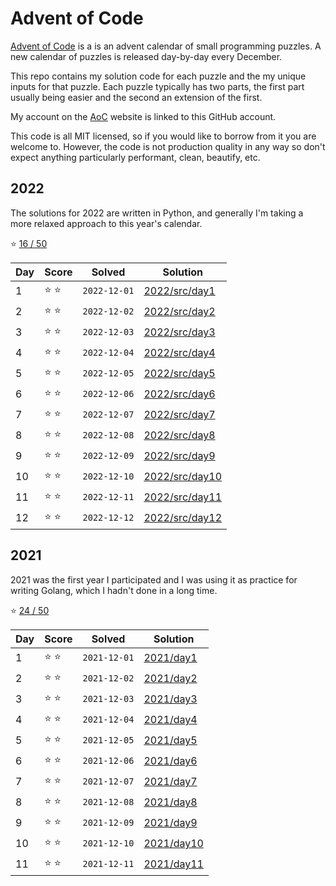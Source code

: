 # Advent of Code

[Advent of Code](https://adventofcode.com) is a is an advent calendar of small programming puzzles. A new calendar of
puzzles is released day-by-day every December.

This repo contains my solution code for each puzzle and the my unique inputs for that puzzle. Each puzzle typically has
two parts, the first part usually being easier and the second an extension of the first.

My account on the [AoC](https://adventofcode.com) website is linked to this GitHub account.

This code is all MIT licensed, so if you would like to borrow from it you are welcome to. However, the code is not
production quality in any way so don't expect anything particularly performant, clean, beautify, etc.

## 2022

The solutions for 2022 are written in Python, and generally I'm taking a more relaxed approach to this year's calendar.

:star: [16 / 50](https://adventofcode.com/2022)

| Day | Score         | Solved       | Solution                         |
| --- | ------------- | ------------ | -------------------------------- |
| 1   | :star: :star: | `2022-12-01` | [2022/src/day1](2022/src/day1)   |
| 2   | :star: :star: | `2022-12-02` | [2022/src/day2](2022/src/day2)   |
| 3   | :star: :star: | `2022-12-03` | [2022/src/day3](2022/src/day3)   |
| 4   | :star: :star: | `2022-12-04` | [2022/src/day4](2022/src/day4)   |
| 5   | :star: :star: | `2022-12-05` | [2022/src/day5](2022/src/day5)   |
| 6   | :star: :star: | `2022-12-06` | [2022/src/day6](2022/src/day6)   |
| 7   | :star: :star: | `2022-12-07` | [2022/src/day7](2022/src/day7)   |
| 8   | :star: :star: | `2022-12-08` | [2022/src/day8](2022/src/day8)   |
| 9   | :star: :star: | `2022-12-09` | [2022/src/day9](2022/src/day9)   |
| 10  | :star: :star: | `2022-12-10` | [2022/src/day10](2022/src/day10) |
| 11  | :star: :star: | `2022-12-11` | [2022/src/day11](2022/src/day11) |
| 12  | :star: :star: | `2022-12-12` | [2022/src/day12](2022/src/day12) |

## 2021

2021 was the first year I participated and I was using it as practice for writing Golang, which I hadn't done in a long
time.

:star: [24 / 50](https://adventofcode.com/2021)

| Day | Score         | Solved       | Solution                 |
| --- | ------------- | ------------ | ------------------------ |
| 1   | :star: :star: | `2021-12-01` | [2021/day1](2021/day1)   |
| 2   | :star: :star: | `2021-12-02` | [2021/day2](2021/day2)   |
| 3   | :star: :star: | `2021-12-03` | [2021/day3](2021/day3)   |
| 4   | :star: :star: | `2021-12-04` | [2021/day4](2021/day4)   |
| 5   | :star: :star: | `2021-12-05` | [2021/day5](2021/day5)   |
| 6   | :star: :star: | `2021-12-06` | [2021/day6](2021/day6)   |
| 7   | :star: :star: | `2021-12-07` | [2021/day7](2021/day7)   |
| 8   | :star: :star: | `2021-12-08` | [2021/day8](2021/day8)   |
| 9   | :star: :star: | `2021-12-09` | [2021/day9](2021/day9)   |
| 10  | :star: :star: | `2021-12-10` | [2021/day10](2021/day10) |
| 11  | :star: :star: | `2021-12-11` | [2021/day11](2021/day11) |
